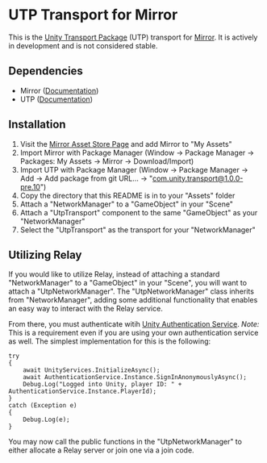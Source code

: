 # UTP Transport for Mirror

This is the [Unity Transport Package](https://docs.unity3d.com/Packages/com.unity.transport@1.0/manual/index.html) (UTP) transport for [Mirror](https://github.com/vis2k/Mirror). It is actively in development and is not considered stable.

## Dependencies

- Mirror ([Documentation](https://mirror-networking.gitbook.io/docs/))
- UTP ([Documentation](https://docs.unity3d.com/Packages/com.unity.transport@1.0/manual/index.html))

## Installation

1. Visit the [Mirror Asset Store Page](https://assetstore.unity.com/packages/tools/network/mirror-129321) and add Mirror to "My Assets"
2. Import Mirror with Package Manager (Window -> Package Manager -> Packages: My Assets -> Mirror -> Download/Import)
3. Import UTP with Package Manager (Window -> Package Manager -> Add -> Add package from git URL... -> "com.unity.transport@1.0.0-pre.10")
4. Copy the directory that this README is in to your "Assets" folder
5. Attach a "NetworkManager" to a "GameObject" in your "Scene"
6. Attach a "UtpTransport" component to the same "GameObject" as your "NetworkManager"
7. Select the "UtpTransport" as the transport for your "NetworkManager"

## Utilizing Relay

If you would like to utilize Relay, instead of attaching a standard "NetworkManager" to a "GameObject" in your "Scene", you will want to attach a "UtpNetworkManager". The "UtpNetworkManager" class inherits from "NetworkManager", adding some additional functionality that enables an easy way to interact with the Relay service.

From there, you must authenticate witih [Unity Authentication Service](https://docs.unity.com/authentication/IntroUnityAuthentication.htm). _Note:_ This is a requirement even if you are using your own authentication service as well. The simplest implementation for this is the following:

```
try
{
    await UnityServices.InitializeAsync();
    await AuthenticationService.Instance.SignInAnonymouslyAsync();
    Debug.Log("Logged into Unity, player ID: " + AuthenticationService.Instance.PlayerId);
}
catch (Exception e)
{
    Debug.Log(e);
}
```

You may now call the public functions in the "UtpNetworkManager" to either allocate a Relay server or join one via a join code.